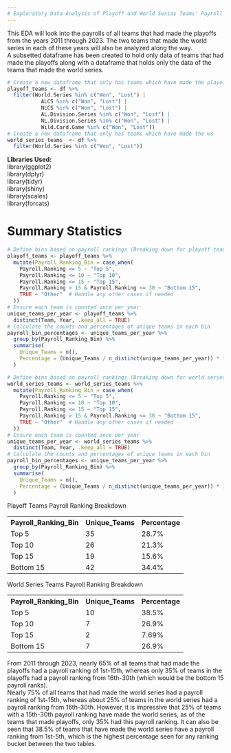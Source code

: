 ```yaml
---
# Exploratory Data Analysis of Playoff and World Series Teams' Payroll Data
---
```

This EDA will look into the payrolls of all teams that had made the playoffs from the years 2011 through 2023. The two teams that made the world series in each of these years will also be analyzed along the way.   
A subsetted dataframe has been created to hold only data of teams that had made the playoffs along with a dataframe that holds only the data of the teams that made the world series. 

```r
# Create a new dataframe that only has teams which have made the playoffs
playoff_teams <- df %>%
  filter(World.Series %in% c("Won", "Lost") |
           ALCS %in% c("Won", "Lost") |
           NLCS %in% c("Won", "Lost") |
           AL.Division.Series %in% c("Won", "Lost") |
           NL.Division.Series %in% c("Won", "Lost") |
           Wild.Card.Game %in% c("Won", "Lost"))
# Create a new dataframe that only has teams which have made the ws
world_series_teams  <- df %>%
  filter(World.Series %in% c("Won", "Lost"))
```

**Libraries Used:**  
library(ggplot2)  
library(dplyr)  
library(tidyr)  
library(shiny)  
library(scales)  
library(forcats)  



# Summary Statistics

```r
# Define bins based on payroll rankings (Breaking down for playoff teams)
playoff_teams <- playoff_teams %>%
  mutate(Payroll_Ranking_Bin = case_when(
    Payroll.Ranking <= 5 ~ "Top 5",
    Payroll.Ranking <= 10 ~ "Top 10",
    Payroll.Ranking <= 15 ~ "Top 15",
    Payroll.Ranking > 15 & Payroll.Ranking <= 30 ~ "Bottom 15",
    TRUE ~ "Other"  # Handle any other cases if needed
  ))
# Ensure each team is counted once per year
unique_teams_per_year <- playoff_teams %>%
  distinct(Team, Year, .keep_all = TRUE)
# Calculate the counts and percentages of unique teams in each bin
payroll_bin_percentages <- unique_teams_per_year %>%
  group_by(Payroll_Ranking_Bin) %>%
  summarise(
    Unique_Teams = n(),
    Percentage = (Unique_Teams / n_distinct(unique_teams_per_year)) * 100
  )

# Define bins based on payroll rankings (Breaking down for world series teams)
world_series_teams <- world_series_teams %>%
  mutate(Payroll_Ranking_Bin = case_when(
    Payroll.Ranking <= 5 ~ "Top 5",
    Payroll.Ranking <= 10 ~ "Top 10",
    Payroll.Ranking <= 15 ~ "Top 15",
    Payroll.Ranking > 15 & Payroll.Ranking <= 30 ~ "Bottom 15",
    TRUE ~ "Other"  # Handle any other cases if needed
  ))
# Ensure each team is counted once per year
unique_teams_per_year <- world_series_teams %>%
  distinct(Team, Year, .keep_all = TRUE)
# Calculate the counts and percentages of unique teams in each bin
payroll_bin_percentages <- unique_teams_per_year %>%
  group_by(Payroll_Ranking_Bin) %>%
  summarise(
    Unique_Teams = n(),
    Percentage = (Unique_Teams / n_distinct(unique_teams_per_year)) * 100
  )

```
<table>
  <tr>
    Playoff Teams Payroll Ranking Breakdown
  <tr>
    <th>Payroll_Ranking_Bin</th>
    <th>Unique_Teams</th>
    <th>Percentage</th>
  </tr>
  <tr>
    <td>Top 5</td>
    <td>35</td>
    <td>28.7%</td>
  </tr>
  <tr>
    <td>Top 10</td>
    <td>26</td>
    <td>21.3%</td>
  </tr>
  <tr>
    <td>Top 15</td>
    <td>19</td>
    <td>15.6%</td>
  </tr>
  <tr>
    <td>Bottom 15</td>
    <td>42</td>
    <td>34.4%</td>
</table>


 <table>
  <tr>
    World Series Teams Payroll Ranking Breakdown
  <tr>
    <th>Payroll_Ranking_Bin</th>
    <th>Unique_Teams</th>
    <th>Percentage</th>
  </tr>
  <tr>
    <td>Top 5</td>
    <td>10</td>
    <td>38.5%</td>
  </tr>
  <tr>
    <td>Top 10</td>
    <td>7</td>
    <td>26.9%</td>
  </tr>
  <tr>
    <td>Top 15</td>
    <td>2</td>
    <td>7.69%</td>
  </tr>
  <tr>
    <td>Bottom 15</td>
    <td>7</td>
    <td>26.9%</td>
</table>

From 2011 through 2023, nearly 65% of all teams that had made the playoffs had a payroll ranking of 1st-15th, whereas only 35% of teams in the playoffs had a payroll ranking from 16th-30th (which would be the bottom 15 payroll ranks).  
Nearly 75% of all teams that had made the world series had a payroll ranking of 1st-15th, whereas about 25% of teams in the world series had a payroll ranking from 16th-30th. However, it is impressive that 25% of teams with a 15th-30th payroll ranking have made the world series, as of the 
teams that made playoffs, only 35% had this payroll ranking. 
It can also be seen that 38.5% of teams that have made the world series have a payroll ranking from 1st-5th, which is the highest percentage seen for any ranking bucket between the two tables.


